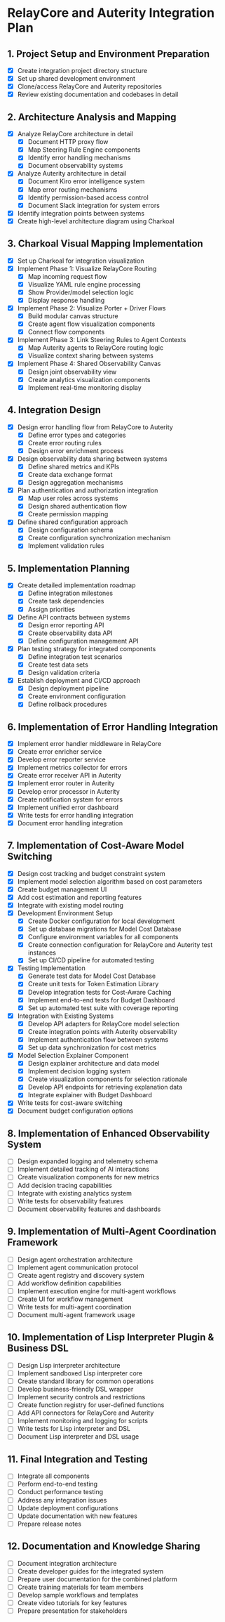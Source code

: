# RelayCore and Auterity Integration Plan

## 1. Project Setup and Environment Preparation
- [x] Create integration project directory structure
- [x] Set up shared development environment
- [x] Clone/access RelayCore and Auterity repositories
- [x] Review existing documentation and codebases in detail

## 2. Architecture Analysis and Mapping
- [x] Analyze RelayCore architecture in detail
  - [x] Document HTTP proxy flow
  - [x] Map Steering Rule Engine components
  - [x] Identify error handling mechanisms
  - [x] Document observability systems
- [x] Analyze Auterity architecture in detail
  - [x] Document Kiro error intelligence system
  - [x] Map error routing mechanisms
  - [x] Identify permission-based access control
  - [x] Document Slack integration for system errors
- [x] Identify integration points between systems
- [x] Create high-level architecture diagram using Charkoal

## 3. Charkoal Visual Mapping Implementation
- [x] Set up Charkoal for integration visualization
- [x] Implement Phase 1: Visualize RelayCore Routing
  - [x] Map incoming request flow
  - [x] Visualize YAML rule engine processing
  - [x] Show Provider/model selection logic
  - [x] Display response handling
- [x] Implement Phase 2: Visualize Porter + Driver Flows
  - [x] Build modular canvas structure
  - [x] Create agent flow visualization components
  - [x] Connect flow components
- [x] Implement Phase 3: Link Steering Rules to Agent Contexts
  - [x] Map Auterity agents to RelayCore routing logic
  - [x] Visualize context sharing between systems
- [x] Implement Phase 4: Shared Observability Canvas
  - [x] Design joint observability view
  - [x] Create analytics visualization components
  - [x] Implement real-time monitoring display

## 4. Integration Design
- [x] Design error handling flow from RelayCore to Auterity
  - [x] Define error types and categories
  - [x] Create error routing rules
  - [x] Design error enrichment process
- [x] Design observability data sharing between systems
  - [x] Define shared metrics and KPIs
  - [x] Create data exchange format
  - [x] Design aggregation mechanisms
- [x] Plan authentication and authorization integration
  - [x] Map user roles across systems
  - [x] Design shared authentication flow
  - [x] Create permission mapping
- [x] Define shared configuration approach
  - [x] Design configuration schema
  - [x] Create configuration synchronization mechanism
  - [x] Implement validation rules

## 5. Implementation Planning
- [x] Create detailed implementation roadmap
  - [x] Define integration milestones
  - [x] Create task dependencies
  - [x] Assign priorities
- [x] Define API contracts between systems
  - [x] Design error reporting API
  - [x] Create observability data API
  - [x] Define configuration management API
- [x] Plan testing strategy for integrated components
  - [x] Define integration test scenarios
  - [x] Create test data sets
  - [x] Design validation criteria
- [x] Establish deployment and CI/CD approach
  - [x] Design deployment pipeline
  - [x] Create environment configuration
  - [x] Define rollback procedures

## 6. Implementation of Error Handling Integration
- [x] Implement error handler middleware in RelayCore
- [x] Create error enricher service
- [x] Develop error reporter service
- [x] Implement metrics collector for errors
- [x] Create error receiver API in Auterity
- [x] Implement error router in Auterity
- [x] Develop error processor in Auterity
- [x] Create notification system for errors
- [x] Implement unified error dashboard
- [x] Write tests for error handling integration
- [x] Document error handling integration

## 7. Implementation of Cost-Aware Model Switching
- [x] Design cost tracking and budget constraint system
- [x] Implement model selection algorithm based on cost parameters
- [x] Create budget management UI
- [x] Add cost estimation and reporting features
- [x] Integrate with existing model routing
- [x] Development Environment Setup
  - [x] Create Docker configuration for local development
  - [x] Set up database migrations for Model Cost Database
  - [x] Configure environment variables for all components
  - [x] Create connection configuration for RelayCore and Auterity test instances
  - [x] Set up CI/CD pipeline for automated testing
- [x] Testing Implementation
  - [x] Generate test data for Model Cost Database
  - [x] Create unit tests for Token Estimation Library
  - [x] Develop integration tests for Cost-Aware Caching
  - [x] Implement end-to-end tests for Budget Dashboard
  - [x] Set up automated test suite with coverage reporting
- [x] Integration with Existing Systems
  - [x] Develop API adapters for RelayCore model selection
  - [x] Create integration points with Auterity observability
  - [x] Implement authentication flow between systems
  - [x] Set up data synchronization for cost metrics
- [x] Model Selection Explainer Component
  - [x] Design explainer architecture and data model
  - [x] Implement decision logging system
  - [x] Create visualization components for selection rationale
  - [x] Develop API endpoints for retrieving explanation data
  - [x] Integrate explainer with Budget Dashboard
- [x] Write tests for cost-aware switching
- [x] Document budget configuration options

## 8. Implementation of Enhanced Observability System
- [ ] Design expanded logging and telemetry schema
- [ ] Implement detailed tracking of AI interactions
- [ ] Create visualization components for new metrics
- [ ] Add decision tracing capabilities
- [ ] Integrate with existing analytics system
- [ ] Write tests for observability features
- [ ] Document observability features and dashboards

## 9. Implementation of Multi-Agent Coordination Framework
- [ ] Design agent orchestration architecture
- [ ] Implement agent communication protocol
- [ ] Create agent registry and discovery system
- [ ] Add workflow definition capabilities
- [ ] Implement execution engine for multi-agent workflows
- [ ] Create UI for workflow management
- [ ] Write tests for multi-agent coordination
- [ ] Document multi-agent framework usage

## 10. Implementation of Lisp Interpreter Plugin & Business DSL
- [ ] Design Lisp interpreter architecture
- [ ] Implement sandboxed Lisp interpreter core
- [ ] Create standard library for common operations
- [ ] Develop business-friendly DSL wrapper
- [ ] Implement security controls and restrictions
- [ ] Create function registry for user-defined functions
- [ ] Add API connectors for RelayCore and Auterity
- [ ] Implement monitoring and logging for scripts
- [ ] Write tests for Lisp interpreter and DSL
- [ ] Document Lisp interpreter and DSL usage

## 11. Final Integration and Testing
- [ ] Integrate all components
- [ ] Perform end-to-end testing
- [ ] Conduct performance testing
- [ ] Address any integration issues
- [ ] Update deployment configurations
- [ ] Update documentation with new features
- [ ] Prepare release notes

## 12. Documentation and Knowledge Sharing
- [ ] Document integration architecture
- [ ] Create developer guides for the integrated system
- [ ] Prepare user documentation for the combined platform
- [ ] Create training materials for team members
- [ ] Develop sample workflows and templates
- [ ] Create video tutorials for key features
- [ ] Prepare presentation for stakeholders